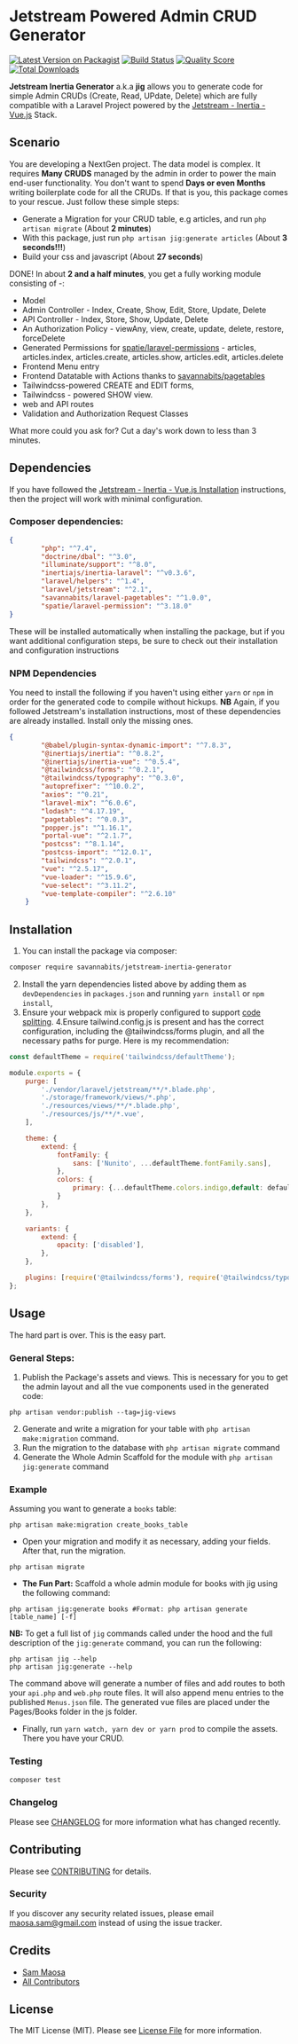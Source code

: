# Jetstream Powered Admin CRUD Generator

[![Latest Version on Packagist](https://img.shields.io/packagist/v/savannabits/jetstream-inertia-generator.svg?style=flat-square)](https://packagist.org/packages/savannabits/jetstream-inertia-generator)
[![Build Status](https://img.shields.io/travis/coolsam726/jetstream-inertia-generator/master.svg?style=flat-square)](https://travis-ci.com/coolsam726/jetstream-inertia-generator)
[![Quality Score](https://img.shields.io/scrutinizer/g/coolsam726/jetstream-inertia-generator.svg?style=flat-square)](https://scrutinizer-ci.com/g/coolsam726/jetstream-inertia-generator)
[![Total Downloads](https://img.shields.io/packagist/dt/savannabits/jetstream-inertia-generator.svg?style=flat-square)](https://packagist.org/packages/savannabits/jetstream-inertia-generator)

**Jetstream Inertia Generator** a.k.a **jig** allows you to generate code for simple Admin CRUDs (Create, Read, UPdate, Delete) which are fully compatible with a Laravel Project powered by the [Jetstream - Inertia - Vue.js](https://jetstream.laravel.com/2.x/stacks/inertia.html) Stack. 
## Scenario
You are developing a NextGen project. The data model is complex. It requires **Many CRUDS** managed by the admin in order to power the main end-user functionality. You don't want to spend **Days or even Months** writing boilerplate code for all the CRUDs.
If that is you, this package comes to your rescue. Just follow these simple steps:

* Generate a Migration for your CRUD table, e.g articles, and run `php artisan migrate` (About **2 minutes**)
* With this package, just run `php artisan jig:generate articles` (About **3 seconds!!!**)
* Build your css and javascript (About **27 seconds**)

DONE! In about **2 and a half minutes**, you get a fully working module consisting of -:
- Model
- Admin Controller - Index, Create, Show, Edit, Store, Update, Delete
- API Controller - Index, Store, Show, Update, Delete
- An Authorization Policy - viewAny, view, create, update, delete, restore, forceDelete
- Generated Permissions for [spatie/laravel-permissions](https://spatie.be/docs/laravel-permission/v4/introduction) - articles, articles.index, articles.create, articles.show, articles.edit, articles.delete
- Frontend Menu entry
- Frontend Datatable with Actions thanks to [savannabits/pagetables](https://github.com/savannabits/pagetables)
- Tailwindcss-powered CREATE and EDIT forms,
- Tailwindcss - powered SHOW view.
- web and API routes
- Validation and Authorization Request Classes

What more could you ask for? Cut a day's work down to less than 3 minutes.

## Dependencies
If you have followed the [Jetstream - Inertia - Vue.js Installation](https://jetstream.laravel.com/2.x/stacks/inertia.html) instructions, then the project will work with minimal configuration.
### Composer dependencies:
```json
{
        "php": "^7.4",
        "doctrine/dbal": "^3.0",
        "illuminate/support": "^8.0",
        "inertiajs/inertia-laravel": "^v0.3.6",
        "laravel/helpers": "^1.4",
        "laravel/jetstream": "^2.1",
        "savannabits/laravel-pagetables": "^1.0.0",
        "spatie/laravel-permission": "^3.18.0"
}
```
These will be installed automatically when installing the package, but if you want additional configuration steps, be sure to check out their installation and configuration instructions
### NPM Dependencies
You need to install the following if you haven't using either `yarn` or `npm` in order for the generated code to compile without hickups.
__NB__ Again, if you followed Jetstream's installation instructions, most of these dependencies are already installed. Install only the missing ones.
```json
{
        "@babel/plugin-syntax-dynamic-import": "^7.8.3",
        "@inertiajs/inertia": "^0.8.2",
        "@inertiajs/inertia-vue": "^0.5.4",
        "@tailwindcss/forms": "^0.2.1",
        "@tailwindcss/typography": "^0.3.0",
        "autoprefixer": "^10.0.2",
        "axios": "^0.21",
        "laravel-mix": "^6.0.6",
        "lodash": "^4.17.19",
        "pagetables": "^0.0.3",
        "popper.js": "^1.16.1",
        "portal-vue": "^2.1.7",
        "postcss": "^8.1.14",
        "postcss-import": "^12.0.1",
        "tailwindcss": "^2.0.1",
        "vue": "^2.5.17",
        "vue-loader": "^15.9.6",
        "vue-select": "^3.11.2",
        "vue-template-compiler": "^2.6.10"
    }
```
## Installation

1. You can install the package via composer:
```bash
composer require savannabits/jetstream-inertia-generator
```
2. Install the yarn dependencies listed above by adding them as `devDependencies` in `packages.json` and running `yarn install` or `npm install`,
3. Ensure your webpack mix is properly configured to support [code splitting](https://inertiajs.com/client-side-setup).
4.Ensure tailwind.config.js is present and has the correct configuration, including the @tailwindcss/forms plugin, and all the necessary paths for purge. Here is my recommendation:
   
```js
const defaultTheme = require('tailwindcss/defaultTheme');

module.exports = {
    purge: [
        './vendor/laravel/jetstream/**/*.blade.php',
        './storage/framework/views/*.php',
        './resources/views/**/*.blade.php',
        './resources/js/**/*.vue',
    ],

    theme: {
        extend: {
            fontFamily: {
                sans: ['Nunito', ...defaultTheme.fontFamily.sans],
            },
            colors: {
                primary: {...defaultTheme.colors.indigo,default: defaultTheme.colors.indigo["500"]}
            }
        },
    },

    variants: {
        extend: {
            opacity: ['disabled'],
        },
    },

    plugins: [require('@tailwindcss/forms'), require('@tailwindcss/typography')],
};

```
## Usage
The hard part is over. This is the easy part.
### General Steps:
1. Publish the Package's assets and views. This is necessary for you to get the admin layout and all the vue components used in the generated code:
```shell
php artisan vendor:publish --tag=jig-views
```
2. Generate and write a migration for your table with `php artisan make:migration` command.
3. Run the migration to the database with `php artisan migrate` command
4. Generate the Whole Admin Scaffold for the module with `php artisan jig:generate` command
### Example
Assuming you want to generate a `books` table:
```shell
php artisan make:migration create_books_table
```
* Open your migration and modify it as necessary, adding your fields. After that, run the migration.
```shell
php artisan migrate
```
* __The Fun Part:__ Scaffold a whole admin module for books with jig using the following command:
```shell
php artisan jig:generate books #Format: php artisan generate [table_name] [-f]
```
__NB:__ To get a full list of `jig` commands called under the hood and the full description of the `jig:generate` command, you can run the following: 
```shell
php artisan jig --help
php artisan jig:generate --help
```
The command above will generate a number of files and add routes to both your `api.php` and `web.php` route files. It will also append menu entries to the published `Menus.json` file.
The generated vue files are placed under the Pages/Books folder in the js folder.

* Finally, run `yarn watch, yarn dev or yarn prod` to compile the assets. There you have your CRUD.

### Testing

``` bash
composer test
```

### Changelog

Please see [CHANGELOG](CHANGELOG.md) for more information what has changed recently.

## Contributing

Please see [CONTRIBUTING](CONTRIBUTING.md) for details.

### Security

If you discover any security related issues, please email maosa.sam@gmail.com instead of using the issue tracker.

## Credits

- [Sam Maosa](https://github.com/savannabits)
- [All Contributors](../../contributors)

## License

The MIT License (MIT). Please see [License File](LICENSE.md) for more information.
